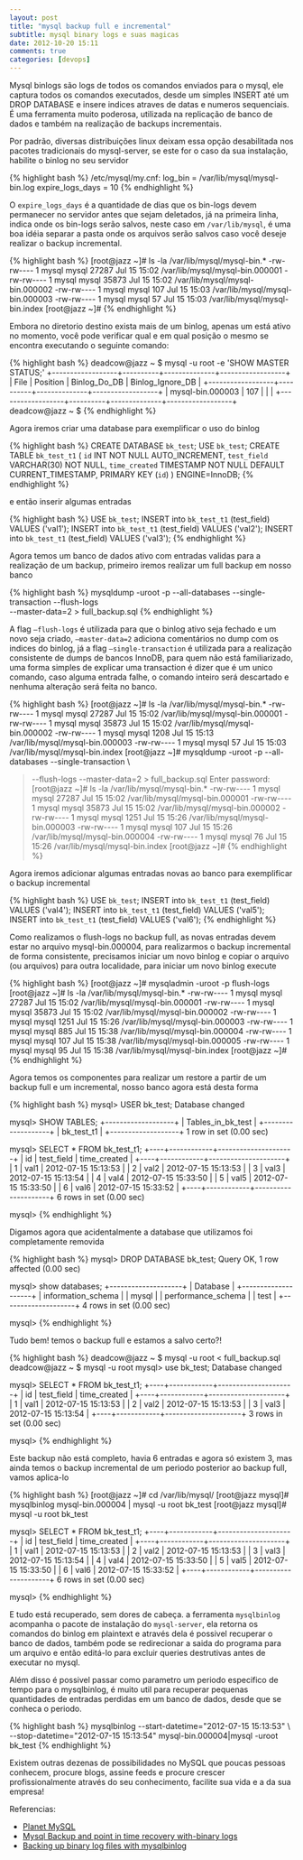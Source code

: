 ```yaml
---
layout: post
title: "mysql backup full e incremental"
subtitle: mysql binary logs e suas magicas
date: 2012-10-20 15:11
comments: true
categories: [devops]
---
```


Mysql binlogs são logs de todos os comandos enviados para o mysql, ele captura todos os comandos executados, desde um simples INSERT até um DROP DATABASE e insere indices atraves de datas e numeros sequenciais. É uma ferramenta muito poderosa, utilizada na replicação de banco de dados e também na realização de backups incrementais.

Por padrão, diversas distribuições linux deixam essa opção desabilitada nos pacotes tradicionais do mysql-server, se este for o caso da sua instalação, habilite o binlog no seu servidor

{% highlight bash %}
/etc/mysql/my.cnf:
log_bin                 = /var/lib/mysql/mysql-bin.log
expire_logs_days        = 10
{% endhighlight %}

O `expire_logs_days` é a quantidade de dias que os bin-logs devem permanecer no servidor antes que sejam deletados, já na primeira linha, indica onde os bin-logs serão salvos, neste caso em `/var/lib/mysql`, é uma boa idéia separar a pasta onde os arquivos serão salvos caso você deseje realizar o backup incremental.

{% highlight bash %}
[root@jazz ~]# ls -la /var/lib/mysql/mysql-bin.*
-rw-rw---- 1 mysql mysql 27287 Jul 15 15:02 /var/lib/mysql/mysql-bin.000001
-rw-rw---- 1 mysql mysql 35873 Jul 15 15:02 /var/lib/mysql/mysql-bin.000002
-rw-rw---- 1 mysql mysql   107 Jul 15 15:03 /var/lib/mysql/mysql-bin.000003
-rw-rw---- 1 mysql mysql    57 Jul 15 15:03 /var/lib/mysql/mysql-bin.index
[root@jazz ~]#
{% endhighlight %}

Embora no diretorio destino exista mais de um binlog, apenas um está ativo no momento, você pode verificar qual e em qual posição o mesmo se encontra executando o seguinte comando:

{% highlight bash %}
deadcow@jazz ~ $ mysql -u root -e 'SHOW MASTER STATUS;'
+------------------+----------+--------------+------------------+
| File             | Position | Binlog_Do_DB | Binlog_Ignore_DB |
+------------------+----------+--------------+------------------+
| mysql-bin.000003 |      107 |              |                  |
+------------------+----------+--------------+------------------+
deadcow@jazz ~ $
{% endhighlight %}

Agora iremos criar uma database para exemplificar o uso do binlog

{% highlight bash %}
CREATE DATABASE `bk_test`;
USE `bk_test`;
CREATE TABLE `bk_test_t1` (
    `id` INT NOT NULL AUTO_INCREMENT,
    `test_field` VARCHAR(30) NOT NULL,
    `time_created` TIMESTAMP NOT NULL DEFAULT CURRENT_TIMESTAMP,
    PRIMARY KEY (`id`)
) ENGINE=InnoDB;
{% endhighlight %}

e então inserir algumas entradas

{% highlight bash %}
USE `bk_test`;
INSERT into `bk_test_t1` (test_field) VALUES ('val1');
INSERT into `bk_test_t1` (test_field) VALUES ('val2');
INSERT into `bk_test_t1` (test_field) VALUES ('val3');
{% endhighlight %}

Agora temos um banco de dados ativo com entradas validas para a realização de um backup, primeiro iremos realizar um full backup em nosso banco

{% highlight bash %}
mysqldump -uroot -p --all-databases --single-transaction --flush-logs \
--master-data=2 > full_backup.sql
{% endhighlight %}

A flag `–flush-logs` é utilizada para que o binlog ativo seja fechado e um novo seja criado, `–master-data=2` adiciona comentários no dump com os indices do binlog, já a flag `–single-transaction` é utilizada para a realização consistente de dumps de bancos InnoDB, para quem não está familiarizado, uma forma simples de explicar uma transaction é dizer que é um unico comando, caso alguma entrada falhe, o comando inteiro será descartado e nenhuma alteração será feita no banco.

{% highlight bash %}
[root@jazz ~]# ls -la /var/lib/mysql/mysql-bin.*
-rw-rw---- 1 mysql mysql 27287 Jul 15 15:02 /var/lib/mysql/mysql-bin.000001
-rw-rw---- 1 mysql mysql 35873 Jul 15 15:02 /var/lib/mysql/mysql-bin.000002
-rw-rw---- 1 mysql mysql  1208 Jul 15 15:13 /var/lib/mysql/mysql-bin.000003
-rw-rw---- 1 mysql mysql    57 Jul 15 15:03 /var/lib/mysql/mysql-bin.index
[root@jazz ~]# mysqldump -uroot -p --all-databases --single-transaction \
> --flush-logs --master-data=2 > full_backup.sql
Enter password:
[root@jazz ~]# ls -la /var/lib/mysql/mysql-bin.*
-rw-rw---- 1 mysql mysql 27287 Jul 15 15:02 /var/lib/mysql/mysql-bin.000001
-rw-rw---- 1 mysql mysql 35873 Jul 15 15:02 /var/lib/mysql/mysql-bin.000002
-rw-rw---- 1 mysql mysql  1251 Jul 15 15:26 /var/lib/mysql/mysql-bin.000003
-rw-rw---- 1 mysql mysql   107 Jul 15 15:26 /var/lib/mysql/mysql-bin.000004
-rw-rw---- 1 mysql mysql    76 Jul 15 15:26 /var/lib/mysql/mysql-bin.index
[root@jazz ~]#
{% endhighlight %}

Agora iremos adicionar algumas entradas novas ao banco para exemplificar o backup incremental

{% highlight bash %}
USE `bk_test`;
INSERT into `bk_test_t1` (test_field) VALUES ('val4');
INSERT into `bk_test_t1` (test_field) VALUES ('val5');
INSERT into `bk_test_t1` (test_field) VALUES ('val6');
{% endhighlight %}

Como realizamos o flush-logs no backup full, as novas entradas devem estar no arquivo mysql-bin.000004, para realizarmos o backup incremental de forma consistente, precisamos iniciar um novo binlog e copiar o arquivo (ou arquivos) para outra localidade, para iniciar um novo binlog execute

{% highlight bash %}
[root@jazz ~]# mysqladmin -uroot -p flush-logs
[root@jazz ~]# ls -la /var/lib/mysql/mysql-bin.*
-rw-rw---- 1 mysql mysql 27287 Jul 15 15:02 /var/lib/mysql/mysql-bin.000001
-rw-rw---- 1 mysql mysql 35873 Jul 15 15:02 /var/lib/mysql/mysql-bin.000002
-rw-rw---- 1 mysql mysql  1251 Jul 15 15:26 /var/lib/mysql/mysql-bin.000003
-rw-rw---- 1 mysql mysql   885 Jul 15 15:38 /var/lib/mysql/mysql-bin.000004
-rw-rw---- 1 mysql mysql   107 Jul 15 15:38 /var/lib/mysql/mysql-bin.000005
-rw-rw---- 1 mysql mysql    95 Jul 15 15:38 /var/lib/mysql/mysql-bin.index
[root@jazz ~]#
{% endhighlight %}

Agora temos os componentes para realizar um restore a partir de um backup full e um incremental, nosso banco agora está desta forma

{% highlight bash %}
mysql> USER bk_test;
Database changed

mysql> SHOW TABLES;
+-------------------+
| Tables_in_bk_test |
+-------------------+
| bk_test_t1        |
+-------------------+
1 row in set (0.00 sec)

mysql> SELECT * FROM bk_test_t1;
+----+------------+---------------------+
| id | test_field | time_created        |
+----+------------+---------------------+
| 1  | val1       | 2012-07-15 15:13:53 |
| 2  | val2       | 2012-07-15 15:13:53 |
| 3  | val3       | 2012-07-15 15:13:54 |
| 4  | val4       | 2012-07-15 15:33:50 |
| 5  | val5       | 2012-07-15 15:33:50 |
| 6  | val6       | 2012-07-15 15:33:52 |
+----+------------+---------------------+
6 rows in set (0.00 sec)

mysql>
{% endhighlight %}

Digamos agora que acidentalmente a database que utilizamos foi completamente removida

{% highlight bash %}
mysql> DROP DATABASE bk_test;
Query OK, 1 row affected (0.00 sec)

mysql> show databases;
+--------------------+
| Database           |
+--------------------+
| information_schema |
| mysql              |
| performance_schema |
| test               |
+--------------------+
4 rows in set (0.00 sec)

mysql>
{% endhighlight %}

Tudo bem! temos o backup full e estamos a salvo certo?!

{% highlight bash %}
deadcow@jazz ~ $ mysql -u root < full_backup.sql
deadcow@jazz ~ $ mysql -u root
mysql> use bk_test;
Database changed

mysql> SELECT * FROM bk_test_t1;
+----+------------+---------------------+
| id | test_field | time_created        |
+----+------------+---------------------+
| 1  | val1       | 2012-07-15 15:13:53 |
| 2  | val2       | 2012-07-15 15:13:53 |
| 3  | val3       | 2012-07-15 15:13:54 |
+----+------------+---------------------+
3 rows in set (0.00 sec)

mysql>
{% endhighlight %}

Este backup não está completo, havia 6 entradas e agora só existem 3, mas ainda temos o backup incremental de um periodo posterior ao backup full, vamos aplica-lo

{% highlight bash %}
[root@jazz ~]# cd /var/lib/mysql/
[root@jazz mysql]# mysqlbinlog mysql-bin.000004 | mysql -u root bk_test
[root@jazz mysql]# mysql -u root bk_test

mysql> SELECT * FROM bk_test_t1;
+----+------------+---------------------+
| id | test_field | time_created        |
+----+------------+---------------------+
| 1  | val1       | 2012-07-15 15:13:53 |
| 2  | val2       | 2012-07-15 15:13:53 |
| 3  | val3       | 2012-07-15 15:13:54 |
| 4  | val4       | 2012-07-15 15:33:50 |
| 5  | val5       | 2012-07-15 15:33:50 |
| 6  | val6       | 2012-07-15 15:33:52 |
+----+------------+---------------------+
6 rows in set (0.00 sec)

mysql>
{% endhighlight %}

E tudo está recuperado, sem dores de cabeça. a ferramenta `mysqlbinlog` acompanha o pacote de instalação do `mysql-server`, ela retorna os comandos do binlog em plaintext e através dela é possivel recuperar o banco de dados, também pode se redirecionar a saida do programa para um arquivo e então editá-lo para excluir queries destrutivas antes de executar no mysql.

Além disso é possivel passar como parametro um periodo especifico de tempo para o mysqlbinlog, é muito util para recuperar pequenas quantidades de entradas perdidas em um banco de dados, desde que se conheca o periodo.

{% highlight bash %}
mysqlbinlog --start-datetime="2012-07-15 15:13:53" \ 
--stop-datetime="2012-07-15 15:13:54" mysql-bin.000004|mysql -uroot bk_test
{% endhighlight %}

Existem outras dezenas de possibilidades no MySQL que poucas pessoas conhecem, procure blogs, assine feeds e procure crescer profissionalmente através do seu conhecimento, facilite sua vida e a da sua empresa!

Referencias:

* [Planet MySQL](http://planet.mysql.com)
* [Mysql Backup and point in time recovery with-binary logs](http://www.bytetouch.com/blog/system-administration/mysql-backup-and-point-in-time-recovery-with-binary-logs)
* [Backing up binary log files with mysqlbinlog](http://www.mysqlperformanceblog.com/2012/01/18/backing-up-binary-log-files-with-mysqlbinlog)

